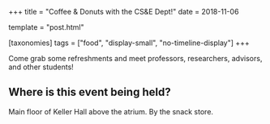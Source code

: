 +++
title = "Coffee & Donuts with the CS&E Dept!"
date = 2018-11-06

template = "post.html"

[taxonomies]
tags = ["food", "display-small", "no-timeline-display"]
+++

<!-- more -->

Come grab some refreshments and meet professors, researchers, advisors, and
other students!  

## Where is this event being held?  
Main floor of Keller Hall above the atrium. By the snack store. 
